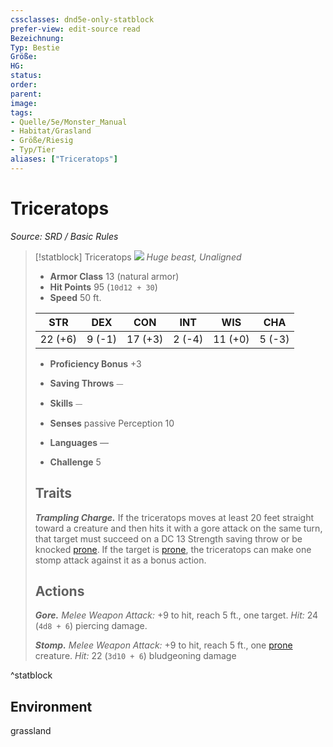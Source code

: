 ```yaml
---
cssclasses: dnd5e-only-statblock
prefer-view: edit-source read
Bezeichnung: 
Typ: Bestie
Größe: 
HG: 
status:
order:
parent:
image: 
tags:
- Quelle/5e/Monster_Manual
- Habitat/Grasland
- Größe/Riesig
- Typ/Tier
aliases: ["Triceratops"]
---
```

# Triceratops
*Source: SRD / Basic Rules*  

> [!statblock] Triceratops
> ![](compendium/bestiary/beast/token/triceratops.png#token)
> *Huge beast, Unaligned*
> 
> - **Armor Class** 13  (natural armor)
> - **Hit Points** 95 (`10d12 + 30`)
> - **Speed** 50 ft.
> 
> |STR|DEX|CON|INT|WIS|CHA|
> |:---:|:---:|:---:|:---:|:---:|:---:|
> |22 (+6)| 9 (-1)|17 (+3)| 2 (-4)|11 (+0)| 5 (-3)|
> 
> - **Proficiency Bonus** +3
> - **Saving Throws** ⏤
> - **Skills** ⏤
> - **Senses** passive Perception 10
> 
> - **Languages** —
> - **Challenge** 5
> 
> ## Traits
> 
> ***Trampling Charge.*** If the triceratops moves at least 20 feet straight toward a creature and then hits it with a gore attack on the same turn, that target must succeed on a DC 13 Strength saving throw or be knocked [prone](rules/conditions.md#prone). If the target is [prone](rules/conditions.md#prone), the triceratops can make one stomp attack against it as a bonus action.
> 
> ## Actions
> 
> ***Gore.*** *Melee Weapon Attack:* +9 to hit, reach 5 ft., one target. *Hit:* 24 (`4d8 + 6`) piercing damage.
> 
> ***Stomp.*** *Melee Weapon Attack:* +9 to hit, reach 5 ft., one [prone](rules/conditions.md#prone) creature. *Hit:* 22 (`3d10 + 6`) bludgeoning damage

^statblock

## Environment

grassland